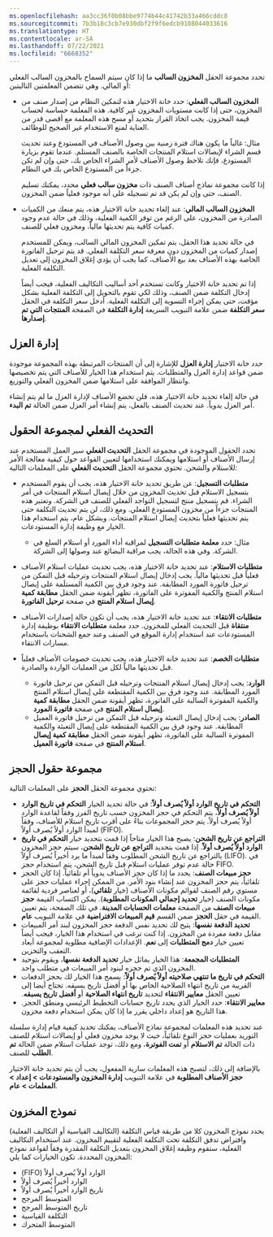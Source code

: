 ```yaml
---
ms.openlocfilehash: aa3cc36f0b08bbe9774b44c41742b33a466cddc8
ms.sourcegitcommit: 7b3b18c3cb7e930dbf2f9f6edcb9108044033616
ms.translationtype: HT
ms.contentlocale: ar-SA
ms.lasthandoff: 07/22/2021
ms.locfileid: "6668352"
---
```

تحدد مجموعة الحقل **المخزون السالب** ما إذا كان سيتم السماح بالمخزون السالب الفعلي أو المالي. وهي تتضمن المعلمتين التاليتين:

- **المخزون السالب الفعلي**: حدد خانة الاختيار هذه لتمكين النظام من إصدار صنف من المخزون، حتى إذا كانت مستويات المخزون غير كافية. هذه المعلمة حساسة لحساب قيمة المخزون. يجب اتخاذ القرار بتحديد أو مسح هذه المعلمة مع أقصى قدر من العناية لمنع الاستخدام غير الصحيح للوظائف.

    مثال: غالباً ما يكون هناك فترة زمنية بين وصول الأصناف في المستودع وعند تحديث قسم الشراء لإيصالات استلام المنتجات الخاصة بالصنف المستلم. عندما تقوم بزيارة المستودع، فإنك تلاحظ وصول الأصناف لأمر الشراء الخاص بك، حتى وإن لم تكن جزءاً من المستودع الخاص بك في النظام. 

    إذا كانت مجموعة نماذج أصناف الصنف ذات **مخزون سالب فعلي** محدد، يمكنك تسليم الصنف، حتى وإن لم يكن قد تم تسجيله على أنه موجود فعلياً ضمن المخزون.
- **المخزون السالب المالي**: عند إلغاء تحديد خانة الاختيار هذه، يتم منعك من الكميات الصادرة من المخزون، على الرغم من توفر الكمية الفعلية، وذلك في حالة عدم وجود كميات كافية يتم تحديثها مالياً، ومخزون فعلي للصنف.

    في حالة تحديد هذا الحقل، يتم تمكين المخزون المالي السالب، ويمكن للمستخدم إصدار كميات من المخزون دون معرفة سعر التكلفة الفعلي. قد يتم ترحيل الفاتورة الخاصة بهذه الأصناف بعد بيع الأصناف، كما يجب أن يؤدي إغلاق المخزون إلى تعديل التكلفة الفعلية.

    إذا تم تحديد خانة الاختيار وكانت تستخدم أحد أساليب التكاليف الفعلية، فيجب أيضاً إدخال التكلفة ضمن الصنف، وذلك لكي تقوم بالتحويل إلى التكلفة الفعلية بشكل مؤقت، حتى يمكن إجراء التسوية إلى التكلفة الفعلية. أدخل سعر التكلفة في الحقل **سعر التكلفة** ضمن علامة التبويب السريعة **إدارة التكلفة** في الصفحة **المنتجات التي تم إصدارها**.

## <a name="quarantine-management"></a>إدارة العزل 

حدد خانة الاختيار **إدارة العزل** للإشارة إلى أن المنتجات المرتبطة بهذه المجموعة موجودة ضمن قواعد إدارة العزل والمتطلبات. يتم استخدام هذا الخيار للأصناف التي يتم تخصيصها وانتظار الموافقة على استلامها ضمن المخزون الفعلي والتوزيع.

في حالة إلغاء تحديد خانة الاختيار هذه، فلن تخضع الأصناف لإدارة العزل ما لم يتم إنشاء أمر العزل يدوياً. عند تحديث الصنف بالفعل، يتم إنشاء أمر العزل ضمن الحالة **تم البدء**.

## <a name="physical-update-field-group"></a>التحديث الفعلي لمجموعة الحقول 

تحدد الحقول الموجودة في مجموعة الحقل **التحديث الفعلي** سير العمل المستخدم عند إرسال الأصناف أو استلامها ويمكنك استخدامها لتعيين القواعد حول كيفية معالجة الأمر للاستلام والشحن. تحتوي مجموعة الحقل **التحديث الفعلي** على المعلمات التالية:

- **متطلبات التسجيل**: عن طريق تحديد خانة الاختيار هذه، يجب أن يقوم المستخدم بتسجيل الاستلام قبل تحديث المخزون من خلال إيصال استلام المنتجات في أمر الشراء. قم بتسجيل منتج لتسجيل التواجد الفعلي للصنف في الشركة. وتعتبر هذه المنتجات جزءاً من مخزون المستودع الفعلي. ومع ذلك، لن يتم تحديث التكلفة حتى يتم تحديثها فعلياً بتحديث إيصال استلام المنتجات. وبشكل عام، يتم استخدام هذا الخيار مع وظيفة إدارة المستودعات.
    - مثال: حدد **معلمة متطلبات التسجيل** لمراقبة أداء المورد أو استلام السلع في الشركة. وفي هذه الحالة، يجب مراقبة البضائع عند وصولها إلى الشركة.

- **متطلبات الاستلام**: عند تحديد خانة الاختيار هذه، يجب تحديث عمليات استلام الأصناف فعلياً قبل تحديثها مالياً. يجب إدخال إيصال استلام المنتجات وترحيله قبل التمكن من ترحيل فاتورة المورد المطابقة. عند وجود فرق بين الكمية المستلَمة على إيصال استلام المنتج والكمية المفوترة على الفاتورة، تظهر أيقونة ضمن الحقل **مطابقة كمية إيصال استلام المنتج** في صفحة **ترحيل الفاتورة‬**.
- **متطلبات الانتقاء**: عند تحديد خانة الاختيار هذه، يجب أن تكون حالة إصدارات الأصناف **منتقاة** قبل التحديث الفعلي للمخزون. حدد معلمة **متطلبات الانتقاء** بوظيفة إدارة المستودعات عند استخدام إدارة الموقع في الصنف وعند جمع الشحنات باستخدام مسارات الانتقاء.
- **متطلبات الخصم**: عند تحديد خانة الاختيار هذه، يجب تحديث خصومات الأصناف فعلياً قبل تحديثها مالياً لكل من العمليات الواردة والصادرة.
    - **الوارد**: يجب إدخال إيصال استلام المنتجات وترحيله قبل التمكن من ترحيل فاتورة المورد المطابقة. عند وجود فرق بين الكمية المقتطعة على إيصال استلام المنتج والكمية المفوترة السالبة على الفاتورة، تظهر أيقونة ضمن الحقل **مطابقة كمية إيصال استلام المنتج** في صفحة **فاتورة المورد‬**.
    - **الصادر**: يجب إدخال إيصال التعبئة وترحيله قبل التمكن من ترحيل فاتورة العميل المطابقة. عند وجود فرق بين الكمية المقتطعة على إيصال التعبئة والكمية المفوترة السالبة على الفاتورة، تظهر أيقونة ضمن الحقل **مطابقة كمية إيصال استلام المنتج** في صفحة **فاتورة العميل‬**.

## <a name="reservation-field-group"></a>مجموعة حقول الحجز 

تحتوي مجموعة الحقل **الحجز** على المعلمات التالية:

- **التحكم في تاريخ الوارد أولاً يُصرف أولاً‬‬**: في حالة تحديد الخيار **التحكم في تاريخ الوارد أولاً يُصرف أولاً**، يتم التحكم في حجز المخزون حسب تاريخ الفرز وفقاً لقاعدة الوارد أولاً يُصرف أولاً. يتم حجز المجموعات بناءً على أقرب تاريخ استلام للأصناف، وفقاً لمبدأ الوارد أولاً يُصرف أولاً (FIFO).
- **التراجع عن تاريخ الشحن**: يصبح هذا الخيار متاحاً إذا قمت بتحديد خيار **التحكم في تاريخ الوارد أولاً يُصرف أولاً**. إذا قمت بتحديد **التراجع عن تاريخ الشحن**، سيتم حجز المخزون بالتراجع عن تاريخ الشحن المطلوب وفقاً لمبدأ ما يرد أخيراً يُصرف أولاً (LIFO). في حالة عدم توفر عمليات استلام قبل تاريخ الشحن، يتم استخدام حجز FIFO.
- **حجز مبيعات الصنف**: يحدد ما إذا كان حجز الأصناف يدوياً أم تلقائياً. إذا كان الحجز تلقائياً، يتم حجز المخزون عند إنشاء بنود الأمر. من الممكن إجراء عمليات حجز على مستوي رقم الصنف لقوائم مكونات الأصناف (خيار **تلقائي**)، أو لعناصر فردية لقائمة مكونات الصنف (خيار **تحديد إجمالي المكونات المطلوبة**). يمكن اكتساب القيمة **حجز مبيعات الصنف** من الصفحة **معلمات الحسابات المدينة**. في تلك الصفحة، يتم تعيين القيمة في حقل **الحجز** ضمن القسم **قيم المبيعات الافتراضية** في علامة التبويب **عام**.
- **تحديد الدفعة نفسها**: يتيح لك تحديد نفس الدفعة حجز المخزون لبند أمر المبيعات مقابل دفعة مفردة من المخزون. إذا كنت ترغب في استخدام هذا الخيار، فيجب أيضاً تعيين خيار **دمج المتطلبات** إلى **نعم**. الإعدادات الإضافية مطلوبة لمجموعة أبعاد التعقب والتخزين.
- **المتطلبات المجمعة**: هذا الخيار يماثل خيار **تحديد الدفعة نفسها**، ويقوم بتوحيد المخزون الذي تم حجزه لبنود أمر المبيعات في متطلب واحد.
- **التحكم في تاريخ ما تنتهي صلاحيته أولاً يُصرف أولاً‬‏‫**: يسمح هذا الخيار لك بحجز الدفعات القريبة من تاريخ انتهاء الصلاحية الخاص بها أو أفضل تاريخ يسبقه. تحتاج أيضا إلى تعيين الحقل **معايير الانتقاء** لتحديد **تاريخ انتهاء الصلاحية** أو **أفضل تاريخ يسبقه**.
- **معايير الانتقاء**: حدد الخيار الذي يحدد تاريخ حسابات التخطيط الرئيسي ومنطق الحجز. هذا التاريخ هو إعداد داخلي يقرر ما إذا كان يمكن استخدام دفعة مخزون.

عند تحديد هذه المعلمات لمجموعة نماذج الأصناف، يمكنك تحديد كيفية قيام إدارة سلسلة التوريد بعمليات حجز النوع تلقائياً، حيث لا يوجد مخزون فعلي أو إيصالات استلام للصنف ذات الحالة **تم الاستلام** أو **تمت الفوترة**، ومع ذلك، توجد عمليات استلام ضمن الحالة **تم الطلب** للصنف.

بالإضافة إلى ذلك، لتصبح هذه المعلمات سارية المفعول، يجب أن يتم تحديد خانة الاختيار **حجز الأصناف المطلوبة** في علامة التبويب **إدارة المخزون والمستودعات > إعداد > المعلمات > عام**.

## <a name="inventory-model"></a>نموذج المخزون ##
يحدد نموذج المخزون كلا من طريقة قياس التكلفة (التكاليف القياسية أو التكاليف الفعلية) وافتراض تدفق التكلفة تحت التكلفة الفعلية لتقييم المخزون. عند استخدام التكاليف الفعلية، ستقوم وظيفة إغلاق المخزون بتعديل التكلفة المقدرة وفقاً لقواعد نموذج المخزون المحددة. تكون الخيارات كما يلي:

- ‏‫‏‫الوارد أولاً يُصرف أولاً‬ (FIFO)‬
- الوارد أخيراً يُصرف أولاً
- تاريخ ‏‫الوارد أخيراً يُصرف أولاً
- المتوسط المرجح
- تاريخ المتوسط المرجح
- التكلفة القياسية
- المتوسط المتحرك

